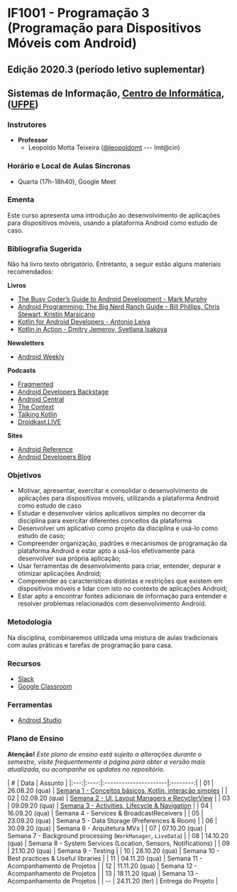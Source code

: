 # IF1001 - Programação 3 (Programação para Dispositivos Móveis com Android)

## Edição 2020.3 (período letivo suplementar)

## Sistemas de Informação, [Centro de Informática](http://www.cin.ufpe.br), ([UFPE](http://www.ufpe.br))

### Instrutores

* **Professor** 
  * Leopoldo Motta Teixeira ([@leopoldomt](https://github.com/leopoldomt) --- lmt@cin)
  
### Horário e Local de Aulas Síncronas

* Quarta (17h-18h40), Google Meet

### Ementa

Este curso apresenta uma introdução ao desenvolvimento de aplicações para dispositivos móveis, usando a plataforma Android como estudo de caso.

### Bibliografia Sugerida

Não há livro texto obrigatório. Entretanto, a seguir estão alguns materiais recomendados:

**Livros**

- [The Busy Coder’s Guide to Android Development - Mark Murphy](https://commonsware.com/Android/)
- [Android Programming: The Big Nerd Ranch Guide - Bill Phillips, Chris Stewart, Kristin Marsicano](https://www.bignerdranch.com/books/android-programming/)
- [Kotlin for Android Developers - Antonio Leiva](https://antonioleiva.com/kotlin-android-developers-book/)
- [Kotlin in Action - Dmitry Jemerov, Svetlana Isakova](https://www.manning.com/books/kotlin-in-action)

**Newsletters**
- [Android Weekly](http://androidweekly.net)

**Podcasts**
- [Fragmented](https://fragmentedpodcast.com)
- [Android Developers Backstage](http://androidbackstage.blogspot.com/)
- [Android Central](https://www.androidcentral.com/podcast)
- [The Context](https://github.com/artem-zinnatullin/TheContext-Podcast)
- [Talking Kotlin](https://talkingkotlin.com/)
- [Droidkast.LIVE](https://droidkast.live/)

**Sites**
- [Android Reference](http://developer.android.com)
- [Android Developers Blog](http://android-developers.blogspot.com)

### Objetivos

- Motivar, apresentar, exercitar e consolidar o desenvolvimento de aplicações para dispositivos móveis, utilizando a plataforma Android como estudo de caso
- Estudar e desenvolver vários aplicativos simples no decorrer da disciplina para exercitar diferentes conceitos da plataforma
- Desenvolver um aplicativo como projeto da disciplina e usá-lo como estudo de caso;
- Compreender organização, padrões e mecanismos de programação da plataforma Android e estar apto a usá-los efetivamente para desenvolver sua própria aplicação;
- Usar ferramentas de desenvolvimento para criar, entender, depurar e otimizar aplicações Android;
- Compreender as características distintas e restrições que existem em dispositivos móveis e lidar com isto no contexto de aplicações Android;
- Estar apto a encontrar fontes adicionais de informação para entender e resolver problemas relacionados com desenvolvimento Android.

### Metodologia

Na disciplina, combinaremos utilizada uma mistura de aulas tradicionais com aulas práticas e tarefas de programação para casa. 

### Recursos

- [Slack](http://if1001.slack.com)
- [Google Classroom](https://classroom.google.com/c/MTQ4MjYxMDU1NzY4?cjc=imqe5ap)

### Ferramentas

* [Android Studio](https://developer.android.com/studio/index.html)

### Plano de Ensino

**Atenção!** 
*Este plano de ensino está sujeito a alterações durante o semestre, visite frequentemente a página para obter a versão mais atualizada, ou acompanhe os updates no repositório.*

| # | Data | Assunto |
|:---:|:----:|:----------------------|:--------:|
| 01 | 26.08.20 (qua) | [Semana 1 - Conceitos básicos, Kotlin, interação simples](semana-01.md) |
| 02 | 02.09.20 (qua) | [Semana 2 - UI, Layout Managers e RecyclerView](semana-02.md) |
| 03 | 09.09.20 (qua) | [Semana 3 - Activities, Lifecycle & Navigation](semana-03.md) |
| 04 | 16.09.20 (qua) | Semana 4 - Services & BroadcastReceivers |
| 05 | 23.09.20 (qua) | Semana 5 - Data Storage (Preferences & Room) |
| 06 | 30.09.20 (qua) | Semana 6 - Arquitetura MVx |
| 07 | 07.10.20 (qua) | Semana 7 - Background processing (`WorkManager`, `LiveData`) |
| 08 | 14.10.20 (qua) | Semana 8 - System Services (Location, Sensors, Notifications) |
| 09 | 21.10.20 (qua) | Semana 9 - Testing |
| 10 | 28.10.20 (qua) | Semana 10 - Best practices & Useful libraries |
| 11 | 04.11.20 (qua) | Semana 11 - Acompanhamento de Projetos |
| 12 | 11.11.20 (qua) | Semana 12 - Acompanhamento de Projetos |
| 13 | 18.11.20 (qua) | Semana 13 - Acompanhamento de Projetos |
| -- | 24.11.20 (ter) | Entrega do Projeto |